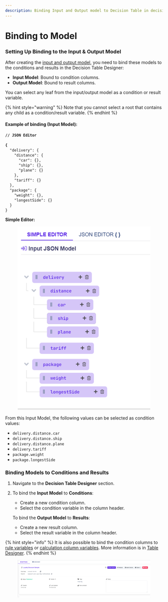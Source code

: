```yaml
---
description: Binding Input and Output model to Decision Table in decision table designer.
---
```


# Binding to Model

### Setting Up Binding to the Input & Output Model

After creating the [input and output model](./), you need to bind these models to the conditions and results in the Decision Table Designer:

* **Input Model**: Bound to condition columns.
* **Output Model**: Bound to result columns.

You can select any leaf from the input/output model as a condition or result variable.

{% hint style="warning" %}
Note that you cannot select a root that contains any child as a condition/result variable.
{% endhint %}

#### Example of binding (Input Model):

<pre class="language-javascript"><code class="lang-javascript"><strong>// JSON Editor
</strong><strong>
</strong><strong>{
</strong>  "delivery": {
    "distance": {
      "car": {},
      "ship": {},
      "plane": {}
    },
    "tariff": {}
  },
  "package": {
    "weight": {},
    "longestSide": {}
  }
}
</code></pre>

**Simple Editor:**

<figure><img src="../../.gitbook/assets/simple editor (1).png" alt=""><figcaption></figcaption></figure>

From this Input Model, the following values can be selected as condition values:

* `delivery.distance.car`
* `delivery.distance.ship`
* `delivery.distance.plane`
* `delivery.tariff`
* `package.weight`
* `package.longestSide`

### Binding Models to Conditions and Results

1. Navigate to the **Decision Table Designer** section.
2.  To bind the **Input Model** to **Conditions**:

    * Create a new condition column.
    * Select the condition variable in the column header.

    To bind the **Output Model** to **Results**:

    * Create a new result column.
    * Select the result variable in the column header.

{% hint style="info" %}
It is also possible to bind the condition columns to[ rule variables](../../other/rule-variables.md) or [calculation column variables](../decision-table-designer.md#select-column-value). More information is in [Table Designer](../decision-table-designer.md#select-value-from-input-model).
{% endhint %}

<figure><img src="../../.gitbook/assets/binding.gif" alt=""><figcaption></figcaption></figure>
